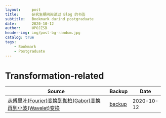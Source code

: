 ```yaml
---
layout:     post
title:      研究生期间阅读过 Blog 的书签
subtitle:   Bookmark durind postgraduate
date:       2020-10-12
author:     UPOJZSB
header-img: img/post-bg-random.jpg
catalog: true
tags:
    - Bookmark
    - Postgraduate
---
```


# Transformation-related

|Source|Backup|Date|
|---|---|---|
|[从傅里叶(Fourier)变换到伽柏(Gabor)变换再到小波(Wavelet)变换](https://blog.csdn.net/jbb0523/article/details/42028587)|[backup](/backup/从傅里叶(Fourier)变换到伽柏(Gabor)变换再到小波(Wavelet)变换.pdf)|2020-10-12|
